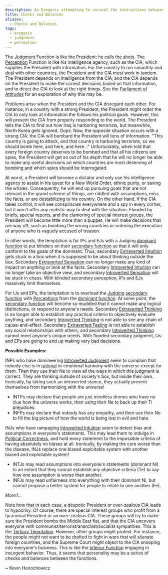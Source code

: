 ```yaml
---
description: An Exegesis attempting to unravel the interactions between the dominant function and the secondary function
title: Checks and Balances
aliases:
  - Checks and Balances
tags:
  - exegesis
  - judgement
  - perception
---
```


The [Judgment](../../function-attitude/functions/judgement) Function is like the President: he calls the shots. The [Perception](../../function-attitude/functions/perception) Function is like his intelligence agency, such as the CIA, which supplies the President with information. For the country to run smoothly and deal with other countries, the President and the CIA must work in tandem. The President depends on intelligence from the CIA, and the CIA depends on the President to make the correct decisions based on that information, and to direct the CIA to look at the right things. See the [Parliament of Attitudes](../../exegeses/parliament-of-attitudes) for an exploration of why this may be.

Problems arise when the President and the CIA disregard each other. For instance, in a country with a strong President, the President might order the CIA to only look at information the follows his political goals. However, this will prevent the CIA from properly responding to the world. The President tells the CIA to find out how Iraq is harboring terrorists, but meanwhile, North Korea gets ignored. Oops. Now, the opposite situation occurs with a strong CIA: the CIA will bombard the President will tons of information. "This country is going to attack, and that country is harboring terrorists, so we should bomb here, and here, and here..." Unfortunately, when told that every foreign country deserves to be bombed and that all his citizens are spies, the President will get so out of his depth that he will no longer be able to make any useful decisions on which countries are most deserving of bombing and which spies should be interrogated.

At worst, a President will become a dictator and only use his intelligence agency to assist in his quest for a New World Order, ethnic purity, or saving the whales. Consequently, he will end up pursuing goals that are not relevant in the grand scheme of things, are riddled with assumptions, miss the facts, or are destabilizing to his country. On the other hand, if the CIA takes control, it will see conspiracies everywhere and a spy in every corner, but it won't offer any realistic way to deal with the situation. Flooded by briefs, special reports, and the clamoring of special interest groups, the President will become little more than a puppet. He will make decisions that are way off, such as bombing the wrong countries or ordering the execution of anyone who is vaguely accused of treason.

In other words, the temptation is for IPs and EJs with a Judging [dominant function](../../dominant-function) to put blinders on their [secondary function](../../function-attitude/cognitive-stack/secondary-function) so that it will only conform to the goals of the dominant. Thus, secondary [Extraverted Intuition](../function-attitude/attitudes/extraverted-intuition) gets stuck in a box when it is supposed to be about thinking outside the box. Secondary [Extraverted Sensation](../function-attitude/attitudes/extraverted-sensation) can no longer make any kind of impact on anything or look at the facts. Secondary [Introverted Intuition](../function-attitude/attitudes/introverted-intuition) can no longer take an objective view, and secondary [Introverted Sensation](../function-attitude/attitudes/introverted-sensation) will be stuck in chaos. With blinded secondary perception, IPs and EJs massively limit themselves.

For IJs and EPs, the temptation is to overload the [Judging](../../function-attitude/functions/judgement) [secondary function](../../function-attitude/cognitive-stack/secondary-function) with [Perceptions](../../function-attitude/functions/perception) from the [dominant function](../../dominant-function). At some point, the [secondary function](../../function-attitude/cognitive-stack/secondary-function) will become so muddled that it cannot make any logical distinctions, or respond to anyone's needs. Secondary [Extraverted Thinking](../function-attitude/attitudes/extraverted-thinking) is no longer able to establish any practical criteria to objectively evaluate anything, and secondary [Introverted Thinking](../function-attitude/attitudes/introverted-thinking) is not able to see any chain of cause-and-effect. Secondary [Extraverted Feeling](../function-attitude/attitudes/extraverted-feeling) is not able to establish any social relationships with others, and secondary [Introverted Thinking](../function-attitude/attitudes/introverted-thinking) cannot meet anyone's unique needs. With flooded secondary judgment, IJs and EPs are going to end up making very bad decisions.

**Possible Examples:**

INPs who have domineering [Introverted Judgment](../../function-attitude/functions/judgement) seem to complain that nobody else is in [rational](../../our-difficulties/terms-with-nonobvious-meanings) or emotional harmony with the universe except for them. Then they use their Ne to view all the ways in which this judgment is correct. They are thinking outside of society's box, but inside their own. Ironically, by taking such an introverted stance, they actually prevent themselves from harmonizing with the universe!

- INTPs may declare that people are just mindless drones who have no clue how the universe works, then using their Ne to back up their Ti prejudices.
- INFPs may declare that nobody has any empathy, and then use their Ne to fill the big picture of how the world is being lost in evil and hate.

INJs who have rampaging [Introverted Intuition](../function-attitude/attitudes/introverted-intuition) seem to detect bias and assumptions in everyone's statements. This may lead them to indulge in [Political Correctness](./political-correctness), and hold every statement to the impossible criteria of having absolutely no biases at all. Ironically, by making the cure worse than the disease, INJs replace one biased exploitable system with another biased and exploitable system!

- INTJs may read assumptions into everyone's statements (dominant Ni) to an extent that they cannot establish any objective criteria (Te) to say how one assumption is worse than another.
- INFJs may read unfairness into everything with their dominant Ni, but cannot propose a better system for people to relate to one another (Fe).

_More?..._

Note how that in each case, a despotic President or over-zealous CIA leads to hypocrisy. Of course, there are special interest groups who profit from a tyrannical President or an over-zealous CIA. These groups will try to make sure the President bombs the Middle East flat, and that the CIA uncovers everyone with communist/terrorist/anarchist/socialist sympathies. This is the [Tertiary Temptation](../../function-attitude/cognitive-stack/tertiary-temptation). However, other groups might protest. For instance, the people might not want to be drafted to fight in wars that will alienate foreign countries, and the Supreme Court might object to the CIA snooping into everyone's business. This is like the [Inferior Function](../../inferior-function) engaging in insurgent behavior. Thus, it seems that personality may be a series of checks and balances between the functions.

~ Kevin Henochowicz
